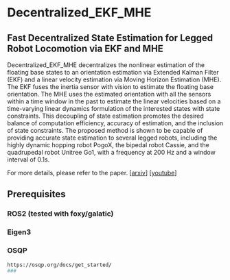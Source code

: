 # Decentralized_EKF_MHE
## Fast Decentralized State Estimation for Legged Robot Locomotion via EKF and MHE

Decentralized_EKF_MHE decentralizes the nonlinear estimation of the floating base states to an orientation estimation via Extended Kalman Filter (EKF) and a linear velocity estimation via Moving Horizon Estimation (MHE). The EKF fuses the inertia sensor with vision to estimate the floating base orientation. The MHE uses the estimated orientation with all the sensors within a time window in the past to estimate the linear velocities based on a time-varying linear dynamics formulation of the interested states with state constraints. This decoupling of state estimation promotes the desired balance of computation efficiency, accuracy of estimation, and the inclusion of state constraints. The proposed method is shown to be capable of providing accurate state estimation to several legged robots, including the highly dynamic hopping robot PogoX, the bipedal robot Cassie, and the quadrupedal robot Unitree Go1, with a frequency at 200 Hz and a window interval of 0.1s.

For more details, please refer to the paper. [[arxiv](http://www.arxiv.org/abs/2405.20567)] [[youtube](https://www.youtube.com/watch?v=k3bBO87UIlk)]

## Prerequisites
### ROS2 (tested with foxy/galatic)
### Eigen3
### OSQP
```bash
https://osqp.org/docs/get_started/
###